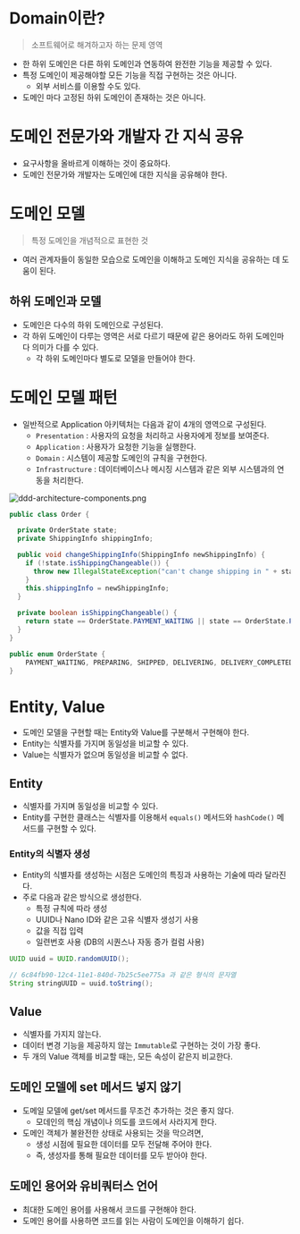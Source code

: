 # Domain이란?
> 소프트웨어로 해겨하고자 하는 문제 영역

- 한 하위 도메인은 다른 하위 도메인과 연동하여 완전한 기능을 제공할 수 있다.
- 특정 도메인이 제공해야할 모든 기능을 직접 구현하는 것은 아니다.
  - 외부 서비스를 이용할 수도 있다.
- 도메인 마다 고정된 하위 도메인이 존재하는 것은 아니다.

# 도메인 전문가와 개발자 간 지식 공유
- 요구사항을 올바르게 이해하는 것이 중요하다.
- 도메인 전문가와 개발자는 도메인에 대한 지식을 공유해야 한다.

# 도메인 모델
> 특정 도메인을 개념적으로 표현한 것

- 여러 관계자들이 동일한 모습으로 도메인을 이해하고 도메인 지식을 공유하는 데 도움이 된다.

## 하위 도메인과 모델
- 도메인은 다수의 하위 도메인으로 구성된다.
- 각 하위 도메인이 다루는 영역은 서로 다르기 때문에 같은 용어라도 하위 도메인마다 의미가 다를 수 있다.
  - 각 하위 도메인마다 별도로 모델을 만들어야 한다.

# 도메인 모델 패턴
- 일반적으로 Application 아키텍처는 다음과 같이 4개의 영역으로 구성된다.
  - `Presentation` : 사용자의 요청을 처리하고 사용자에게 정보를 보여준다.
  - `Application` : 사용자가 요청한 기능을 실행한다.
  - `Domain` : 시스템이 제공할 도메인의 규칙을 구현한다.
  - `Infrastructure` : 데이터베이스나 메시징 시스템과 같은 외부 시스템과의 연동을 처리한다.

![ddd-architecture-components.png](./images/ddd-architecture-components.png)

```java
public class Order {

  private OrderState state;
  private ShippingInfo shippingInfo;

  public void changeShippingInfo(ShippingInfo newShippingInfo) {
    if (!state.isShippingChangeable()) {
      throw new IllegalStateException("can't change shipping in " + state);
    }
    this.shippingInfo = newShippingInfo;
  }
  
  private boolean isShippingChangeable() {
    return state == OrderState.PAYMENT_WAITING || state == OrderState.PREPARING;
  }
}

public enum OrderState {
    PAYMENT_WAITING, PREPARING, SHIPPED, DELIVERING, DELIVERY_COMPLETED;
}
```
# Entity, Value
- 도메인 모델을 구현할 때는 Entity와 Value를 구분해서 구현해야 한다.
- Entity는 식별자를 가지며 동일성을 비교할 수 있다.
- Value는 식별자가 없으며 동일성을 비교할 수 없다.

## Entity
- 식별자를 가지며 동일성을 비교할 수 있다.
- Entity를 구현한 클래스는 식별자를 이용해서 `equals()` 메서드와 `hashCode()` 메서드를 구현할 수 있다.

### Entity의 식별자 생성
- Entity의 식별자를 생성하는 시점은 도메인의 특징과 사용하는 기술에 따라 달라진다.
- 주로 다음과 같은 방식으로 생성한다.
  - 특정 규칙에 따라 생성
  - UUID나 Nano ID와 같은 고유 식별자 생성기 사용
  - 값을 직접 입력
  - 일련번호 사용 (DB의 시퀀스나 자동 증가 컬럼 사용)

```java
UUID uuid = UUID.randomUUID();

// 6c84fb90-12c4-11e1-840d-7b25c5ee775a 과 같은 형식의 문자열
String stringUUID = uuid.toString();
```

## Value
- 식별자를 가지지 않는다.
- 데이터 변경 기능을 제공하지 않는 `Immutable`로 구현하는 것이 가장 좋다.
- 두 개의 Value 객체를 비교할 때는, 모든 속성이 같은지 비교한다.

## 도메인 모델에 set 메서드 넣지 않기
- 도메일 모델에 get/set 메서드를 무조건 추가하는 것은 좋지 않다.
  - 모데인의 핵심 개념이나 의도를 코드에서 사라지게 한다.
- 도메인 객체가 불완전한 상태로 사용되는 것을 막으려면,
  - 생성 시점에 필요한 데이터를 모두 전달해 주어야 한다.
  - 즉, 생성자를 통해 필요한 데이터를 모두 받아야 한다.

## 도메인 용어와 유비쿼터스 언어
- 최대한 도메인 용어를 사용해서 코드를 구현해야 한다.
- 도메인 용어를 사용하면 코드를 읽는 사람이 도메인을 이해하기 쉽다.


